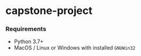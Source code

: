 # capstone-project

### Requirements

* Python 3.7+
* MacOS / Linux or Windows with installed `GNUWin32`